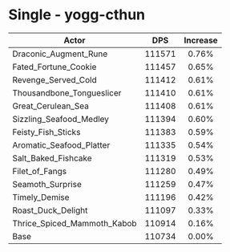 # Single - yogg-cthun
| Actor | DPS | Increase |
|---|:---:|:---:|
|Draconic_Augment_Rune|111571|0.76%|
|Fated_Fortune_Cookie|111457|0.65%|
|Revenge_Served_Cold|111412|0.61%|
|Thousandbone_Tongueslicer|111410|0.61%|
|Great_Cerulean_Sea|111408|0.61%|
|Sizzling_Seafood_Medley|111394|0.60%|
|Feisty_Fish_Sticks|111383|0.59%|
|Aromatic_Seafood_Platter|111335|0.54%|
|Salt_Baked_Fishcake|111319|0.53%|
|Filet_of_Fangs|111280|0.49%|
|Seamoth_Surprise|111259|0.47%|
|Timely_Demise|111196|0.42%|
|Roast_Duck_Delight|111097|0.33%|
|Thrice_Spiced_Mammoth_Kabob|110914|0.16%|
|Base|110734|0.00%|
